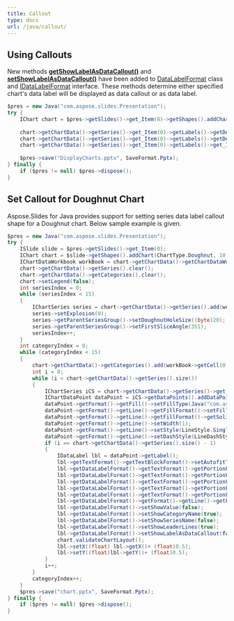 ```yaml
---
title: Callout
type: docs
url: /java/callout/
---
```


## **Using Callouts**
New methods [**getShowLabelAsDataCallout()**](https://apireference.aspose.com/slides/java/com.aspose.slides/IDataLabelFormat#getShowLabelAsDataCallout--) and [**setShowLabelAsDataCallout()**](https://apireference.aspose.com/slides/java/com.aspose.slides/IDataLabelFormat#setShowLabelAsDataCallout-boolean-) have been added to [DataLabelFormat](http://www.aspose.com/api/java/slides/com.aspose.slides/classes/DataLabelFormat) class and [IDataLabelFormat](http://www.aspose.com/api/java/slides/com.aspose.slides/interfaces/IDataLabelFormat) interface. These methods determine either specified chart's data label will be displayed as data callout or as data label.

```java
$pres = new Java("com.aspose.slides.Presentation");
try {
    IChart chart = $pres->getSlides()->get_Item(0)->getShapes().addChart(ChartType.Pie, 50, 50, 500, 400);
    
    chart->getChartData()->getSeries()->get_Item(0)->getLabels()->getDefaultDataLabelFormat()->setShowValue(true);
    chart->getChartData()->getSeries()->get_Item(0)->getLabels()->getDefaultDataLabelFormat()->setShowLabelAsDataCallout(true);
    chart->getChartData()->getSeries()->get_Item(0)->getLabels()->get_Item(2)->getDataLabelFormat()->setShowLabelAsDataCallout(false);
    
    $pres->save("DisplayCharts.pptx", SaveFormat.Pptx);
} finally {
    if ($pres != null) $pres->dispose();
}
```

## **Set Callout for Doughnut Chart**
Aspose.Slides for Java provides support for setting series data label callout shape for a Doughnut chart. Below sample example is given. 

```java
$pres = new Java("com.aspose.slides.Presentation");
try {
    ISlide slide = $pres->getSlides()->get_Item(0);
    IChart chart = $slide->getShapes().addChart(ChartType.Doughnut, 10, 10, 500, 500, false);
    IChartDataWorkbook workBook = chart->getChartData()->getChartDataWorkbook();
    chart->getChartData()->getSeries().clear();
    chart->getChartData()->getCategories().clear();
    chart->setLegend(false);
    int seriesIndex = 0;
    while (seriesIndex < 15)
    {
        IChartSeries series = chart->getChartData()->getSeries().add(workBook->getCell(0, 0, seriesIndex + 1, "SERIES " + seriesIndex), chart->getType());
        series->setExplosion(0);
        series->getParentSeriesGroup()->setDoughnutHoleSize((byte)20);
        series->getParentSeriesGroup()->setFirstSliceAngle(351);
        seriesIndex++;
    }
    int categoryIndex = 0;
    while (categoryIndex < 15)
    {
        chart->getChartData()->getCategories().add(workBook->getCell(0, categoryIndex + 1, 0, "CATEGORY " + categoryIndex));
        int i = 0;
        while (i < chart->getChartData()->getSeries().size())
        {
            IChartSeries iCS = chart->getChartData()->getSeries()->get_Item(i);
            IChartDataPoint dataPoint = iCS->getDataPoints().addDataPointForDoughnutSeries(workBook->getCell(0, categoryIndex + 1, i + 1, 1));
            dataPoint->getFormat()->getFill()->setFillType(Java("com.aspose.slides.FillType")->Solid);
            dataPoint->getFormat()->getLine()->getFillFormat()->setFillType(Java("com.aspose.slides.FillType")->Solid);
            dataPoint->getFormat()->getLine()->getFillFormat()->getSolidFillColor()->setColor(java.awt.Color.WHITE);
            dataPoint->getFormat()->getLine()->setWidth(1);
            dataPoint->getFormat()->getLine()->setStyle(LineStyle.Single);
            dataPoint->getFormat()->getLine()->setDashStyle(LineDashStyle.Solid);
            if (i == chart->getChartData()->getSeries().size() - 1)
            {
                IDataLabel lbl = dataPoint->getLabel();
                lbl->getTextFormat()->getTextBlockFormat()->setAutofitType(TextAutofitType.Shape);
                lbl->getDataLabelFormat()->getTextFormat()->getPortionFormat()->setFontBold(NullableBool.True);
                lbl->getDataLabelFormat()->getTextFormat()->getPortionFormat()->setLatinFont(new FontData("DINPro-Bold"));
                lbl->getDataLabelFormat()->getTextFormat()->getPortionFormat()->setFontHeight(12);
                lbl->getDataLabelFormat()->getTextFormat()->getPortionFormat()->getFillFormat()->setFillType(Java("com.aspose.slides.FillType")->Solid);
                lbl->getDataLabelFormat()->getTextFormat()->getPortionFormat()->getFillFormat()->getSolidFillColor()->setColor(java.awt.Color.LIGHT_GRAY);
                lbl->getDataLabelFormat()->getFormat()->getLine()->getFillFormat()->getSolidFillColor()->setColor(java.awt.Color.WHITE);
                lbl->getDataLabelFormat()->setShowValue(false);
                lbl->getDataLabelFormat()->setShowCategoryName(true);
                lbl->getDataLabelFormat()->setShowSeriesName(false);
                lbl->getDataLabelFormat()->setShowLeaderLines(true);
                lbl->getDataLabelFormat()->setShowLabelAsDataCallout(false);
                chart.validateChartLayout();
                lbl->setX((float) lbl->getX()+ (float)0.5);
                lbl->setY((float)lbl->getY()+ (float)0.5);
            }
            i++;
        }
        categoryIndex++;
    }
    $pres->save("chart.pptx", SaveFormat.Pptx);
} finally {
    if ($pres != null) $pres->dispose();
}
```
